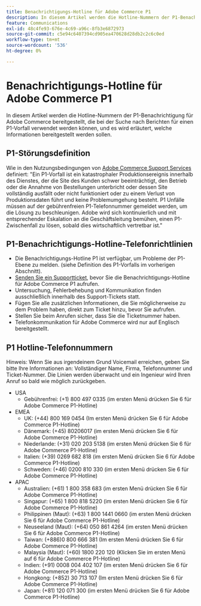 ```yaml
---
title: Benachrichtigungs-Hotline für Adobe Commerce P1
description: In diesem Artikel werden die Hotline-Nummern der P1-Benachrichtigung für Adobe Commerce bereitgestellt, die bei der Suche nach Berichten für einen P1-Vorfall verwendet werden können, und es wird erläutert, welche Informationen bereitgestellt werden sollen.
feature: Communications
exl-id: 48c4fe93-676e-4c69-a96c-8fb3e6872973
source-git-commit: c5e94c6407394cd905ea470628d28db2c2c6c0ed
workflow-type: tm+mt
source-wordcount: '536'
ht-degree: 0%

---
```


# Benachrichtigungs-Hotline für Adobe Commerce P1

In diesem Artikel werden die Hotline-Nummern der P1-Benachrichtigung für Adobe Commerce bereitgestellt, die bei der Suche nach Berichten für einen P1-Vorfall verwendet werden können, und es wird erläutert, welche Informationen bereitgestellt werden sollen.

## P1-Störungsdefinition

Wie in den Nutzungsbedingungen von [Adobe Commerce Support Services](https://www.adobe.com/content/dam/cc/en/legal/terms/enterprise/pdfs/Magento-Support-Services-Terms-and-Conditions.pdf) definiert: &quot;Ein P1-Vorfall ist ein katastrophaler Produktionsereignis innerhalb des Dienstes, der die Site des Kunden schwer beeinträchtigt, den Betrieb oder die Annahme von Bestellungen unterbricht oder dessen Site vollständig ausfällt oder nicht funktioniert oder zu einem Verlust von Produktionsdaten führt und keine Problemumgehung besteht. P1 Unfälle müssen auf der gebührenfreien P1-Telefonnummer gemeldet werden, um die Lösung zu beschleunigen. Adobe wird sich kontinuierlich und mit entsprechender Eskalation an die Geschäftsleitung bemühen, einen P1-Zwischenfall zu lösen, sobald dies wirtschaftlich vertretbar ist.&quot;

## P1-Benachrichtigungs-Hotline-Telefonrichtlinien

* Die Benachrichtigungs-Hotline P1 ist verfügbar, um Probleme der P1-Ebene zu melden. (siehe Definition des P1-Vorfalls im vorherigen Abschnitt).
* [Senden Sie ein Supportticket](https://experienceleague.adobe.com/docs/commerce-knowledge-base/kb/help-center-guide/magento-help-center-user-guide.html?lang=en#submit-ticket), bevor Sie die Benachrichtigungs-Hotline für Adobe Commerce P1 aufrufen.
* Untersuchung, Fehlerbehebung und Kommunikation finden ausschließlich innerhalb des Support-Tickets statt.
* Fügen Sie alle zusätzlichen Informationen, die Sie möglicherweise zu dem Problem haben, direkt zum Ticket hinzu, bevor Sie aufrufen.
* Stellen Sie beim Anrufen sicher, dass Sie die Ticketnummer haben.
* Telefonkommunikation für Adobe Commerce wird nur auf Englisch bereitgestellt.

## P1 Hotline-Telefonnummern

Hinweis: Wenn Sie aus irgendeinem Grund Voicemail erreichen, geben Sie bitte Ihre Informationen an: Vollständiger Name, Firma, Telefonnummer und Ticket-Nummer. Die Linien werden überwacht und ein Ingenieur wird Ihren Anruf so bald wie möglich zurückgeben.

* USA
   * Gebührenfrei: (+1) 800 497 0335 (im ersten Menü drücken Sie 6 für Adobe Commerce P1-Hotline)
* EMEA
   * UK: (+44) 800 169 0454 (Im ersten Menü drücken Sie 6 für Adobe Commerce P1-Hotline)
   * Dänemark: (+45) 80206017 (im ersten Menü drücken Sie 6 für Adobe Commerce P1-Hotline)
   * Niederlande: (+31) 020 203 5138 (im ersten Menü drücken Sie 6 für Adobe Commerce P1-Hotline)
   * Italien: (+39) 0269 682 818 (im ersten Menü drücken Sie 6 für Adobe Commerce P1-Hotline)
   * Schweden: (+46) 0200 810 330 (im ersten Menü drücken Sie 6 für Adobe Commerce P1-Hotline)
* APAC
   * Australien: (+61) 1 800 358 683 (im ersten Menü drücken Sie 6 für Adobe Commerce P1-Hotline)
   * Singapur: (+65) 1 800 818 5220 (im ersten Menü drücken Sie 6 für Adobe Commerce P1-Hotline)
   * Philippinen (Maut): (+63) 1 800 1441 0660 (im ersten Menü drücken Sie 6 für Adobe Commerce P1-Hotline)
   * Neuseeland (Maut): (+64) 050 861 4264 (im ersten Menü drücken Sie 6 für Adobe Commerce P1-Hotline)
   * Taiwan: (+886)0 800 666 381 (Im ersten Menü drücken Sie 6 für Adobe Commerce P1-Hotline)
   * Malaysia (Maut): (+60) 1800 220 120 (Klicken Sie im ersten Menü auf 6 für Adobe Commerce P1-Hotline)
   * Indien: (+91) 0008 004 402 107 (im ersten Menü drücken Sie 6 für Adobe Commerce P1-Hotline)
   * Hongkong: (+852) 30 713 107 (Im ersten Menü drücken Sie 6 für Adobe Commerce P1-Hotline)
   * Japan: (+81) 120 071 300 (im ersten Menü drücken Sie 6 für Adobe Commerce P1-Hotline)
